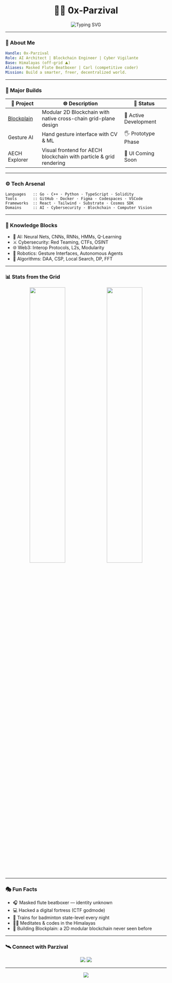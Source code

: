 <!-- ⚡ Futuristic Parzival GitHub README -->

<h1 align="center">🧙‍♂️ 0x-Parzival</h1>
<p align="center">
  <img src="https://readme-typing-svg.demolab.com?font=JetBrains+Mono&pause=1000&color=00F7FF&center=true&vCenter=true&width=480&lines=AI+Vigilante+from+the+Himalayas;Building+Blockplain+and+Gesture+AI;Masked+Beatboxer+%7C+Cybersecurity+Wizard;World's+No.1+Competitive+Coder" alt="Typing SVG" />
</p>

---

### 🧬 About Me
```yaml
Handle: 0x-Parzival
Role: AI Architect | Blockchain Engineer | Cyber Vigilante
Base: Himalayas (off-grid ⛰️)
Aliases: Masked Flute Beatboxer | Carl (competitive coder)
Mission: Build a smarter, freer, decentralized world.
```

---

### 🚀 Major Builds

| 🚧 Project | 🌐 Description | 🔋 Status |
|-----------|----------------|-----------|
| [Blockplain](https://github.com/0x-Parzival/AECH) | Modular 2D Blockchain with native cross-chain grid-plane design | 🧠 Active Development |
| Gesture AI | Hand gesture interface with CV & ML | 🖐️ Prototype Phase |
| AECH Explorer | Visual frontend for AECH blockchain with particle & grid rendering | 🧪 UI Coming Soon |

---

### ⚙️ Tech Arsenal
```text
Languages   :: Go · C++ · Python · TypeScript · Solidity
Tools       :: GitHub · Docker · Figma · Codespaces · VSCode
Frameworks  :: React · Tailwind · Substrate · Cosmos SDK
Domains     :: AI · Cybersecurity · Blockchain · Computer Vision
```

---

### 🧠 Knowledge Blocks

- 🧮 AI: Neural Nets, CNNs, RNNs, HMMs, Q-Learning  
- ⚔️ Cybersecurity: Red Teaming, CTFs, OSINT  
- 🌐 Web3: Interop Protocols, L2s, Modularity  
- 🤖 Robotics: Gesture Interfaces, Autonomous Agents  
- 📐 Algorithms: DAA, CSP, Local Search, DP, FFT  

---

### 📊 Stats from the Grid
<p align="center">
  <img src="https://github-readme-stats.vercel.app/api?username=0x-Parzival&show_icons=true&theme=tokyonight&hide_title=true&hide_border=true" width="47%" />
  <img src="https://github-readme-streak-stats.herokuapp.com/?user=0x-Parzival&theme=tokyonight&hide_border=true" width="47%" />
</p>

---

### 🎭 Fun Facts

- 🎧 Masked flute beatboxer — identity unknown  
- 💻 Hacked a digital fortress (CTF godmode)  
- 🏸 Trains for badminton state-level every night  
- 🧘‍♂️ Meditates & codes in the Himalayas  
- 🧱 Building Blockplain: a 2D modular blockchain never seen before

---

### 🛰️ Connect with Parzival

<p align="center">
  <a href="mailto:parzival@encryptedmail.com"><img src="https://img.shields.io/badge/email-parzival%40encryptedmail.com-darkblue?style=for-the-badge&logo=gmail" /></a>
  <a href="https://github.com/0x-Parzival"><img src="https://img.shields.io/github/followers/0x-Parzival?style=social" /></a>
</p>

---

<p align="center">
  <img src="https://capsule-render.vercel.app/api?type=rect&color=0f0f0f&text=CODE.%20CREATE.%20DISAPPEAR.&height=80&fontSize=20&fontColor=00f7ff&animation=fadeIn" />
</p>
